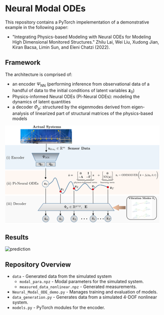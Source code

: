 # Neural Modal ODEs

This repository contains a PyTorch impelementation of a demonstrative example in the following paper:

* "Integrating Physics-based Modeling with Neural ODEs for Modeling High Dimensional Monitored Structures."
Zhilu Lai, Wei Liu, Xudong Jian, Kiran Bacsa, Limin Sun, and Eleni Chatzi (2022). 


## Framework

The architecture is comprised of:

* an encoder $\Psi_{\text{NN}}$ (performing inference from observational data of a handful of data to the initial conditions of latent variables $\textbf{z}_0$)
* Physics-informed Neural ODEs (Pi-Neural ODEs): modeling the dynamics of latent quantities
* a decoder $\Phi_p$: structured by the eigenmodes derived from eigen-analysis of linearized part of structural matrices of the physics-based models

![Graphical abstract of the framework](framework.png)


## Results
![prediction](fig/kn_0.5.png)
     

## Repository Overview
 * `data` - Generated data from the simulated system
   * `modal_para.npz` - Modal parameters for the simulated system.
   * `measured_data_nonlinear.npz` - Generated measurements.
 * `Neural_Modal_ODE_demo.py` - Manages training and evaluation of models.
 * `data_generation.py` - Generates data from a simulated 4-DOF nonlinear system.
 * `models.py` - PyTorch modules for the encoder.
